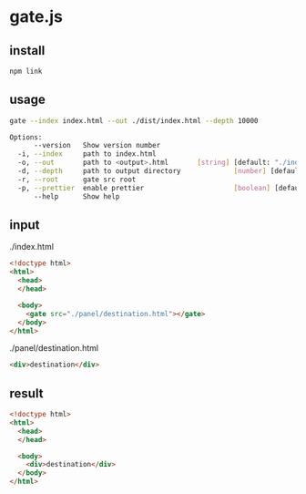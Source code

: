 # gate.js

## install

```bash
npm link
```

## usage

```bash
gate --index index.html --out ./dist/index.html --depth 10000
```

```bash
Options:
      --version   Show version number                                  [boolean]
  -i, --index     path to index.html                                    [string]
  -o, --out       path to <output>.html       [string] [default: "./index.html"]
  -d, --depth     path to output directory             [number] [default: 10000]
  -r, --root      gate src root                                         [string]
  -p, --prettier  enable prettier                      [boolean] [default: true]
      --help      Show help                                            [boolean]
```

## input

./index.html

```html
<!doctype html>
<html>
  <head>
  </head>

  <body>
    <gate src="./panel/destination.html"></gate>
  </body>
</html>
```

./panel/destination.html

```html
<div>destination</div>
```

## result

```html
<!doctype html>
<html>
  <head>
  </head>

  <body>
    <div>destination</div>
  </body>
</html>
```

